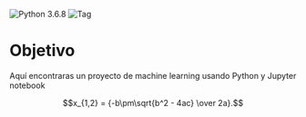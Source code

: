 
![Python 3.6.8](https://img.shields.io/badge/python-3.6.8-blue.svg)
![Tag](https://img.shields.io/badge/Machine-Learning-blueviolet.svg)

# Objetivo
Aquí encontraras un proyecto de machine learning usando Python y Jupyter notebook

$$x_{1,2} = {-b\pm\sqrt{b^2 - 4ac} \over 2a}.$$

